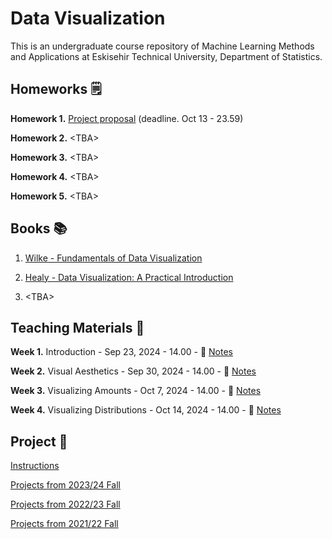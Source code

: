 # Data Visualization

This is an undergraduate course repository of Machine Learning Methods and Applications at Eskisehir Technical University, Department of Statistics.


## Homeworks &#x1F5D2;

**Homework 1.** [Project proposal](https://github.com/mcavs/ESTUStat_2024Fall_DataVisualization/tree/main/Homeworks/HW%231) (deadline. Oct 13 - 23.59)

**Homework 2.** \<TBA\>

**Homework 3.** \<TBA\>

**Homework 4.** \<TBA\>

**Homework 5.** \<TBA\>


## Books 📚

1. [Wilke - Fundamentals of Data Visualization](https://clauswilke.com/dataviz/)

2. [Healy - Data Visualization: A Practical Introduction](https://socviz.co/index.html#preface) 

3. \<TBA\>


## Teaching Materials 📂

**Week 1.** Introduction - Sep 23, 2024 - 14.00 - 📖 [Notes](https://github.com/mcavs/ESTUStat_2024Fall_DataVisualization/blob/main/DataViz_202425Fall_Week1.pdf)

**Week 2.** Visual Aesthetics - Sep 30, 2024 - 14.00 - 📖 [Notes](https://github.com/mcavs/ESTUStat_2024Fall_DataVisualization/blob/main/DataViz_202425Fall_Week2.pdf)

**Week 3.** Visualizing Amounts - Oct 7, 2024 - 14.00 - 📖 [Notes](https://github.com/mcavs/ESTUStat_2024Fall_DataVisualization/blob/main/DataViz_202425Fall_Week3.pdf)

**Week 4.** Visualizing Distributions - Oct 14, 2024 - 14.00 - 📖 [Notes](https://github.com/mcavs/ESTUStat_2024Fall_DataVisualization/blob/main/DataViz_202425Fall_Week4.pdf)


## Project &#x1F680;

[Instructions](https://github.com/mcavs/ESTUStat_2024Fall_DataVisualization/blob/main/Projects/Readme.md)

[Projects from 2023/24 Fall](https://github.com/mcavs/ESTUStat_2023Guz_VeriGorsellestirme/blob/main/Projeler/Posterler/Readme.md)

[Projects from 2022/23 Fall](https://github.com/mcavs/ESTUStat_2022Guz_VeriGorsellestirme/blob/main/Projeler/Posterler/Readme.md)

[Projects from 2021/22 Fall](https://github.com/mcavs/ESTUStat_2021Guz_VeriGorsellestirme/tree/main/Projeler)
